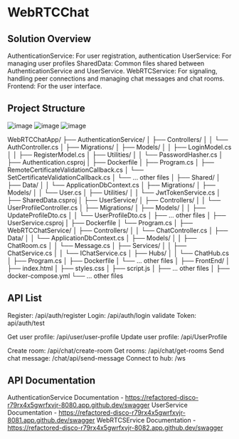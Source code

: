 # WebRTCChat

## Solution Overview
AuthenticationService: For user registration, authentication
UserService: For managing user profiles
SharedData: Common files shared between AuthenticationService and UserService.
WebRTCService: For signaling, handling peer connections and managing chat messages and chat rooms.
Frontend: For the user interface.

## Project Structure
![image](https://github.com/user-attachments/assets/3d04fcac-706d-46f3-b05a-b48e1f568f53)
![image](https://github.com/user-attachments/assets/a78b6d27-4ebc-45a2-bcbf-31ca4a9d3655)
![image](https://github.com/user-attachments/assets/629fc5e5-3ca9-484b-892e-d6c98493d46d)

WebRTCChatApp/
├── AuthenticationService/
│   ├── Controllers/
│   │   └── AuthController.cs
│   ├── Migrations/
│   ├── Models/
│   │   ├── LoginModel.cs
│   │   ├── RegisterModel.cs
│   ├── Utilities/
│   │   └── PasswordHasher.cs
│   ├── Authentication.csproj
│   ├── Dockerfile
│   ├── Program.cs
│   ├── RemoteCertificateValidationCallback.cs
│   └── SetCertificateValidationCallback.cs
│   └── ... other files
│
├── Shared/
│   ├── Data/
│   │   └── ApplicationDbContext.cs
│   ├── Migrations/
│   ├── Models/
│   │   └── User.cs
│   ├── Utilities/
│   │   └── JwtTokenService.cs
│   ├── SharedData.csproj
│
├── UserService/
│   ├── Controllers/
│   │   └── UserProfileController.cs
│   ├── Migrations/
│   ├── Models/
│   │   ├── UpdateProfileDto.cs
│   │   └── UserProfileDto.cs
│   ├── ... other files
│   ├── UserService.csproj
│   ├── Dockerfile
│   └── Program.cs
│
├── WebRTCChatService/
│   ├── Controllers/
│   │   └── ChatController.cs
│   ├── Data/
│   │   └── ApplicationDbContext.cs
│   ├── Models/
│   │   ├── ChatRoom.cs
│   │   └── Message.cs
│   ├── Services/
│   │   ├── ChatService.cs
│   │   └── IChatService.cs
│   ├── Hubs/
│   │   └── ChatHub.cs
│   ├── Program.cs
│   ├── Dockerfile
│   └── ... other files
│
├── FrontEnd/
│   ├── index.html
│   ├── styles.css
│   ├── script.js
│   ├── ... other files
│
├── docker-compose.yml
└── ... other files

## API List
Register: /api/auth/register
Login: /api/auth/login
validate Token: api/auth/test

Get user profile: /api/user/user-profile
Update user profile: /api/UserProfile

Create room: /api/chat/create-room
Get rooms: /api/chat/get-rooms
Send chat message: /chat/api/send-message
Connect to hub: /ws

## API Documentation
AuthenticationService Documentation - https://refactored-disco-r79rx4x5gwrfxvjr-8080.app.github.dev/swagger
UserService Documentation - https://refactored-disco-r79rx4x5gwrfxvjr-8081.app.github.dev/swagger
WebRTCSErvice Documentation - https://refactored-disco-r79rx4x5gwrfxvjr-8082.app.github.dev/swagger

